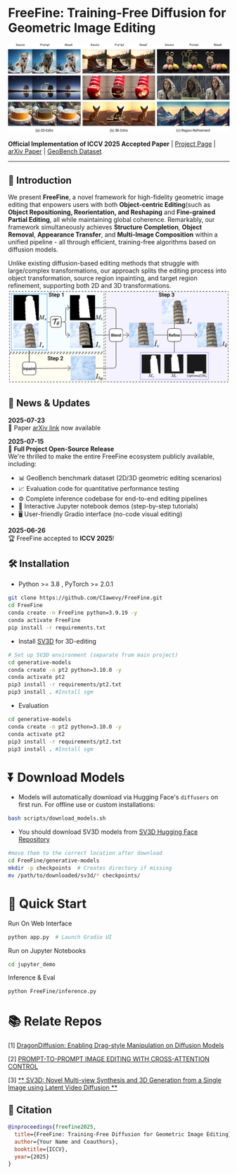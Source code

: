 # FreeFine: Training-Free Diffusion for Geometric Image Editing


![teaser](assets/teaser.png)



**Official Implementation of ICCV 2025 Accepted Paper** | [Project Page](https://github.com/CIawevy/FreeFine) | [arXiv Paper]() | [GeoBench Dataset]()  

---

## 🌟 Introduction  
We present **FreeFine**, a novel framework for high-fidelity geometric image editing that enpowers users with both  **Object-centric Editing**(such as **Object Repositioning, Reorientation, and Reshaping** and **Fine-grained Partial Editing**, all while maintaining global coherence. Remarkably, our framework simultaneously achieves **Structure Completion**, **Object Removal**, **Appearance Transfer**, and **Multi-Image Composition** within a unified pipeline - all through efficient, training-free algorithms based on diffusion models.

Unlike existing diffusion-based editing methods that struggle with large/complex transformations, our approach splits the editing process into object transformation, source region inpainting, and target region refinement, supporting both 2D and 3D transformations.
![Pipeline](assets/pipeline.png)


## 📢 News & Updates  

**2025-07-23**  
📜 Paper [arXiv link](https://arxiv.org/abs/xxxx.xxxx) now available  


**2025-07-15**  
🚀 **Full Project Open-Source Release**  
We're thrilled to make the entire FreeFine ecosystem publicly available, including:  
- 📊 GeoBench benchmark dataset (2D/3D geometric editing scenarios)  
- 📈 Evaluation code for quantitative performance testing  
- ⚙️ Complete inference codebase for end-to-end editing pipelines  
- 📓 Interactive Jupyter notebook demos (step-by-step tutorials)  
- 🖥️ User-friendly Gradio interface (no-code visual editing)  


**2025-06-26**  
🏆 FreeFine accepted to **ICCV 2025**!  



[//]: # (# 🌟 Extended Applications)

[//]: # (Our algorithm’s versatility allows it to tackle diverse tasks beyond its core functionality. Here, we demonstrate its effectiveness in several challenging scenarios.)

[//]: # (### **Fine-grained Partial Editing**  )

[//]: # (![Fine-grained Partial Editing]&#40;assets/Partial-edit-0.png&#41;)

[//]: # (![Fine-grained Partial Editing]&#40;assets/Partial-edit-2.png&#41;)

[//]: # ()
[//]: # (### **Appearance Transfer**)

[//]: # (![APT]&#40;assets/Appearance-transfer-2.png&#41;)

[//]: # (![APT]&#40;assets/Appearance-transfer-0.png&#41;)

[//]: # ()
[//]: # (### **Cross-Image Composition**)

[//]: # (![CIC]&#40;assets/Cross-image-composition-0.png&#41;)

[//]: # (![CIC]&#40;assets/Cross-image-composition-2.png&#41;)
## 🛠️ Installation  

- Python >= 3.8 , PyTorch >= 2.0.1
```bash
git clone https://github.com/CIawevy/FreeFine.git
cd FreeFine
conda create -n FreeFine python=3.9.19 -y
conda activate FreeFine
pip install -r requirements.txt
```
- Install [SV3D](https://github.com/Stability-AI/generative-models) for 3D-editing 
```bash
# Set up SV3D environment (separate from main project)
cd generative-models 
conda create -n pt2 python=3.10.0 -y
conda activate pt2
pip3 install -r requirements/pt2.txt
pip3 install . #Install sgm
```
- Evaluation
```bash
cd generative-models 
conda create -n pt2 python=3.10.0 -y
conda activate pt2
pip3 install -r requirements/pt2.txt
pip3 install . #Install sgm
```
# ⏬ Download Models 
- Models will automatically download via Hugging Face's `diffusers` on first run. For offline use or custom installations:
```bash
bash scripts/download_models.sh
```
- You should download SV3D models from [SV3D Hugging Face Repository](https://huggingface.co/stabilityai/sv3d/tree/main)
```bash
#move them to the correct location after download
cd FreeFine/generative-models
mkdir -p checkpoints  # Creates directory if missing
mv /path/to/downloaded/sv3d/* checkpoints/
```



# 🚀 Quick Start 
Run On Web Interface
```bash
python app.py  # Launch Gradio UI  
```
Run on Jupyter Notebooks
```bash
cd jupyter_demo
```
Inference & Eval
```bash
python FreeFine/inference.py
```

# 📚 Relate Repos
[1] <a href="https://github.com/MC-E/DragonDiffusion>DragonDiffusion">DragonDiffusion: Enabling Drag-style Manipulation on Diffusion Models</a></p>
[2] <a href=https://github.com/google/prompt-to-prompt>PROMPT-TO-PROMPT IMAGE EDITING WITH CROSS-ATTENTION CONTROL</a></p>
[3] <a href=https://github.com/Stability-AI/generative-models>** SV3D: Novel Multi-view Synthesis and 3D Generation from a Single Image using Latent Video Diffusion **</a></p>


## 📜 Citation  
```bibtex
@inproceedings{freefine2025,
  title={FreeFine: Training-Free Diffusion for Geometric Image Editing}, 
  author={Your Name and Coauthors},
  booktitle={ICCV}, 
  year={2025}
}


